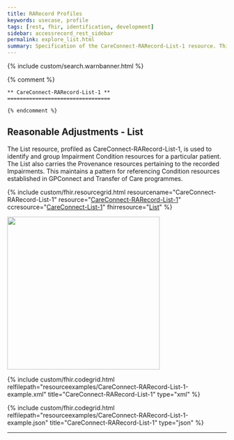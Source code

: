 ```yaml
---
title: RARecord Profiles
keywords: usecase, profile
tags: [rest, fhir, identification, development]
sidebar: accessrecord_rest_sidebar
permalink: explore_list.html
summary: Specification of the CareConnect-RARecord-List-1 resource. This organises and identifies CareConnect-RARecord-Condition-1 resources recording Impairments within the FHIR&reg; Reasonable Adjustments API.
---
```

{% include custom/search.warnbanner.html %}

{% comment %}

    ** CareConnect-RARecord-List-1 **
    =================================

    {% endcomment %}

## Reasonable Adjustments - List ##

The List resource, profiled as CareConnect-RARecord-List-1, is used to identify and group Impairment Condition resources for a particular patient. The List also carries the Provenance resources pertaining to the recorded Impairments. This maintains a pattern for referencing Condition resources established in GPConnect and Transfer of Care programmes.

{% include custom/fhir.resourcegrid.html
resourcename="CareConnect-RARecord-List-1"
resource="[CareConnect-RARecord-List-1](https://fhir.nhs.uk/STU3/StructureDefinition/CareConnect-RARecord-List-1/_history/0.0.5)"
ccresource="[CareConnect-List-1](https://fhir.hl7.org.uk/STU3/StructureDefinition/CareConnect-List-1)"
fhirresource="[List](https://www.hl7.org/fhir/list.html)" %}

<div id="ImageAsset"><img src="images/resourceImages/ListResource.png" style="width:350px;"></div>

{% include custom/fhir.codegrid.html
relfilepath="resourceexamples/CareConnect-RARecord-List-1-example.xml"
title="CareConnect-RARecord-List-1"
type="xml" %}

{% include custom/fhir.codegrid.html
relfilepath="resourceexamples/CareConnect-RARecord-List-1-example.json"
title="CareConnect-RARecord-List-1"
type="json" %}

---